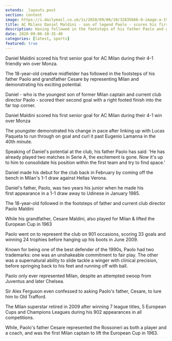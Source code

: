 ```yaml
---
extends: _layouts.post
section: content
image: https://i.dailymail.co.uk/1s/2020/09/06/10/32835666-0-image-a-19_1599383687897.jpg 
title: AC Milans Daniel Maldini - son of legend Paolo - scores his first senior goal for the San Siro side 
description: Having followed in the footsteps of his father Paolo and grandfather Cesare in representing AC Milan, Daniel Maldini scored his first senior goal for the club during their 4-1 friendly win over Monza. 
date: 2020-09-06-10-35-40 
categories: [latest, sports] 
featured: true 
--- 
```

Daniel Maldini scored his first senior goal for AC Milan during their 4-1 friendly win over Monza.

The 18-year-old creative midfielder has followed in the footsteps of his father Paolo and grandfather Cesare by representing Milan and demonstrating his exciting potential. 

Daniel - who is the youngest son of former Milan captain and current club director Paolo - scored their second goal with a right footed finish into the far top corner.  

Daniel Maldini scored his first senior goal for AC Milan during their 4-1 win over Monza

The youngster demonstrated his change in pace after linking up with Lucas Paqueta to run through on goal and curl it past Eugenio Lamanna in the 40th minute. 

Speaking of Daniel's potential at the club, his father Paolo has said: 'He has already played two matches in Serie A, the excitement is gone. Now it's up to him to consolidate his position within the first team and try to find space.' 

Daniel made his debut for the club back in February by coming off the bench in Milan's 1-1 draw against Hellas Verona.

Daniel's father, Paolo, was two years his junior when he made his first appearance in a 1-1 draw away to Udinese in January 1985.   

The 18-year-old followed in the footsteps of father and current club director Paolo Maldini

While his grandfather, Cesare Maldini, also played for Milan & lifted the European Cup in 1963 

Paolo went on to represent the club on 901 occasions, scoring 33 goals and winning 24 trophies before hanging up his boots in June 2009. 

Known for being one of the best defender of the 1990s, Paolo had two trademarks: one was an unshakeable commitment to fair play. The other was a supernatural ability to slide tackle a winger with clinical precision, before springing back to his feet and running off with ball. 

Paolo only ever represented Milan, despite an attempted swoop from Juventus and later Chelsea. 

Sir Alex Ferguson even confessed to asking Paolo's father, Cesare, to lure him to Old Trafford. 

The Milan superstar retired in 2009 after winning 7 league titles, 5 European Cups and Champions Leagues during his 902 appearances in all competitions.  

While, Paolo's father Cesare represented the Rossoneri as both a player and a coach, and was the first Milan captain to lift the European Cup in 1963.    

